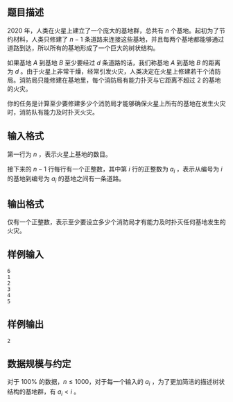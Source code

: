 ## 题目描述

$2020$ 年，人类在火星上建立了一个庞大的基地群，总共有 $n$ 个基地。起初为了节约材料，人类只修建了 $n-1$ 条道路来连接这些基地，并且每两个基地都能够通过道路到达，所以所有的基地形成了一个巨大的树状结构。

如果基地 $A$ 到基地 $B$ 至少要经过 $d$ 条道路的话，我们称基地 $A$ 到基地 $B$ 的距离为 $d$ 。由于火星上非常干燥，经常引发火灾，人类决定在火星上修建若干个消防局。消防局只能修建在基地里，每个消防局有能力扑灭与它距离不超过 $2$ 的基地的火灾。

你的任务是计算至少要修建多少个消防局才能够确保火星上所有的基地在发生火灾时，消防队有能力及时扑灭火灾。

## 输入格式

第一行为 $n$ ，表示火星上基地的数目。

接下来的 $n-1$ 行每行有一个正整数，其中第 $i$ 行的正整数为 $a_i$ ，表示从编号为 $i$ 的基地到编号为 $a_i$ 的基地之间有一条道路。

## 输出格式

仅有一个正整数，表示至少要设立多少个消防局才有能力及时扑灭任何基地发生的火灾。

## 样例输入

```
6
1
2
3
4
5
```

## 样例输出

```
2
```

## 数据规模与约定

对于 $100\%$ 的数据，$n\le 1000$，对于每一个输入的 $a_i$ ，为了更加简洁的描述树状结构的基地群，有
$a_i<i$ 。

